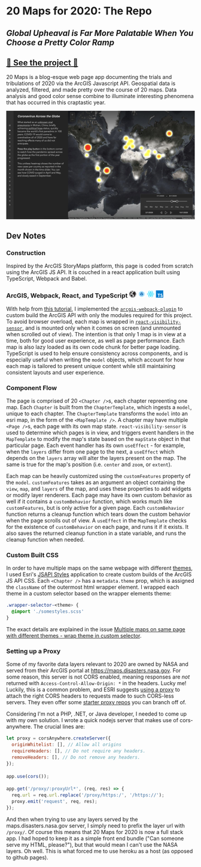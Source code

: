 # 20 Maps for 2020: The Repo

## _Global Upheaval is Far More Palatable When You Choose a Pretty Color Ramp_

## [👀 See the project 👀](http://twenty-maps.herokuapp.com/) 

20 Maps is a blog-esque web page app documenting the trials and tribulations of 2020 via the ArcGIS Javascript API. Geospatial data is analyzed, filtered, and made pretty over the course of 20 maps. Data analysis and good color sense combine to illuminate interesting phenomena that has occurred in this craptastic year.

<img src="/src/assets/images/covid.png" width="1200px">

## Dev Notes

### Construction

Inspired by the ArcGIS StoryMaps platform, this page is coded from scratch using the ArcGIS JS API. It is couched in a react application built using TypeScript, Webpack and Babel.

<h3>
   ArcGIS, Webpack, React, and TypeScript 
   <img src="/src/assets/icons/esri-logo.png" width="20px">
   <img src="/src/assets/icons/webpack-128.png" width="20px">
   <img src="/src/assets/icons/react-128.png" width="20px">
   <img src="/src/assets/icons/typescript-128.png" width="20px">
</h3>

With help from [this tutorial](https://www.youtube.com/watch?v=gTFZgLYegDY), I implemented the [`arcgis-webpack-plugin`](https://github.com/Esri/arcgis-webpack-plugin) to custom build the ArcGIS API with only the modules required for this project. To avoid browser overload, each map is wrapped in [`react-visibility-sensor`](https://github.com/joshwnj/react-visibility-sensor), and is mounted only when it comes on screen (and unmounted when scrolled out of view). The intention is that only 1 map is in view at a time, both for good user experience, as well as page performance.  Each map is also lazy loaded as its own code chunk for better page loading.  TypeScript is used to help ensure consistency across components, and is especially useful when writing the `model` objects, which account for how each map is tailored to present unique content while still maintaining consistent layouts and user experience.

### Component Flow

The page is comprised of 20 `<Chapter />`s, each chapter repreenting one map. Each `Chapter` is built from the `ChapterTemplate`, which ingests a `model`, unique to each chapter. The `ChapterTemplate` transforms the `model` into an esri map, in the form of the `<MapTemplate />`. A chapter may have multiple `<Page />`s, each page with its own map state. `react-visibility-sensor` is used to determine which pages is in view, and triggers event handlers in the `MapTemplate` to modify the map's state based on the `mapState` object in that particular page. Each event handler has its own `useEffect` - for example, when the `layers` differ from one page to the next, a `useEffect` which depends on the `layers` array will alter the layers present on the map.  The same is true for the map's position (i.e. `center` and `zoom`, or `extent`).  

Each map can be heavily customized using the `customFeatures` property of the `model`.  `customFeatures` takes as an argument an object containing the `view`, `map`, and `layers` of the map, and uses these properties to add widgets or modify layer renderers.  Each page may have its own custom behavior as well if it contains a `customBehavior` function, which works much like `customFeatures`, but is only active for a given page.  Each `customBehavior` function returns a cleanup function which tears down the custom behavior when the page scrolls out of view.  A `useEffect` in the `MapTemplate` checks for the existence of `customBehavior` on each page, and runs it if it exists.  It also saves the returned cleanup function in a state variable, and runs the cleanup function when needed.

### Custom Built CSS

In order to have multiple maps on the same webpage with different [themes](https://developers.arcgis.com/javascript/latest/guide/styling/), I used Esri's [JSAPI Styles](https://github.com/jcfranco/jsapi-styles) application to create custom builds of the ArcGIS JS API CSS.  Each `<Chapter />` has a `metadata.theme` prop, which is assigned the `className` of the outermost html wrapper element.  I wrapped each theme in a custom selector based on the wrapper elements theme:

```scss
.wrapper-selector-<theme> {
  @import './somestyles.scss'
}
```

The exact details are explained in the issue [Multiple maps on same page with different themes - wrap theme in custom selector](https://github.com/jcfranco/jsapi-styles/issues/10).

### Setting up a Proxy

Some of my favorite data layers relevant to 2020 are owned by NASA and served from their ArcGIS portal at https://maps.disasters.nasa.gov. For some reason, this server is not CORS enabled, meaning responses are *not* returned with `Access-Control-Allow-Origin: *` in the headers.  Lucky me!  Luckily, this is a common problem, and ESRI suggests [using a proxy](https://developers.arcgis.com/javascript/latest/guide/proxies/) to attach the right CORS headers to requests made to such CORS-less servers.  They even offer some [starter proxy repos](https://github.com/Esri/resource-proxy) you can branch off of.

Considering I'm not a PHP, .NET, or Java developer, I needed to come up with my own solution.  I wrote a quick nodejs server that makes use of cors-anywhere.  The crucial lines are:

```javascript
let proxy = corsAnywhere.createServer({
  originWhitelist: [], // Allow all origins
  requireHeaders: [], // Do not require any headers.
  removeHeaders: [], // Do not remove any headers.
});

app.use(cors());

app.get('/proxy/:proxyUrl*', (req, res) => {
  req.url = req.url.replace('/proxy/https:/', '/https://');
  proxy.emit('request', req, res);
});
```

And then when trying to use any layers served by the maps.disasters.nasa.gov server, I simply need to prefix the layer url with `/proxy/`.  Of course this means that 20 Maps for 2020 is now a full stack app.  I had hoped to keep it as a simple front end bundle ("Can someone serve my HTML, please?"), but that would mean I can't use the NASA layers.  Oh well.  This is what forced me to use heroku as a host (as opposed to github pages).
